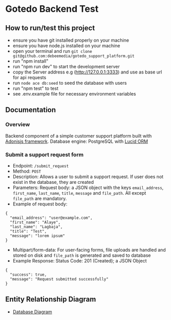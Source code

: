 # Gotedo Backend Test

## How to run/test this project
* ensure you have git installed properly on your machine
* ensure you have node.js installed on your machine
* open your terminal and run `git clone git@github.com:debeemedia/gotedo_support_platform.git`
* run "npm install"
* run "npm run dev" to start the development server
* copy the Server address e.g (http://127.0.0.1:3333) and use as base url for api requests
* run `node ace db:seed` to seed the database with users
* run "npm test" to test
* see .env.example file for necessary environment variables


## Documentation

### Overview
Backend component of a simple customer support platform built with [Adonisjs framework](https://adonisjs.com/).
Database engine: PostgreSQL with [Lucid ORM](https://docs.adonisjs.com/guides/database/introduction)

### Submit a support request form

* Endpoint: `/submit_request`
* Method: `POST`
* Description: Allows a user to submit a support request. If user does not exist in the database, they are created
* Parameters:
 Request body: a JSON object with the keys `email_address`, `first_name`, `last_name`, `title`, `message` and `file_path`. All except `file_path` are mandatory.
* Example of request body:
```
{
  "email_address": "user@example.com",
  "first_name": "Alaye",
  "last_name": "Lagbaja",
  "title": "Test",
  "message": "lorem ipsum"
}
```
* Multipart/form-data: For user-facing forms, file uploads are handled and stored on disk and `file_path` is generated and saved to database
* Example Response:
Status Code: 201 (Created); a JSON Object
```
{
  "success": true,
  "message": "Request submitted successfully"
}
```

## Entity Relationship Diagram
* [Database Diagram](https://dbdiagram.io/d/657b09bc56d8064ca0090a7b)